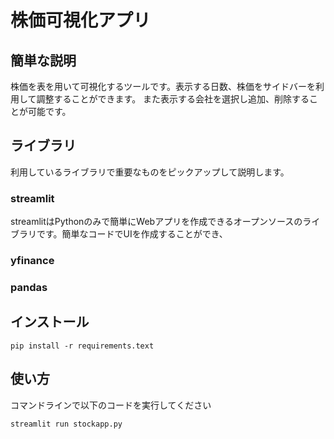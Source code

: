 # 株価可視化アプリ

## 簡単な説明
株価を表を用いて可視化するツールです。表示する日数、株価をサイドバーを利用して調整することができます。
また表示する会社を選択し追加、削除することが可能です。

## ライブラリ
利用しているライブラリで重要なものをピックアップして説明します。
### streamlit
streamlitはPythonのみで簡単にWebアプリを作成できるオープンソースのライブラリです。簡単なコードでUIを作成することができ、

### yfinance

### pandas

## インストール
```
pip install -r requirements.text
```

## 使い方
コマンドラインで以下のコードを実行してください
```
streamlit run stockapp.py
```
